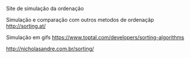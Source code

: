 
Site de simulação da ordenação

Simulação e comparação com outros metodos de ordenaçãp
http://sorting.at/


Simulação em gifs
https://www.toptal.com/developers/sorting-algorithms

http://nicholasandre.com.br/sorting/
